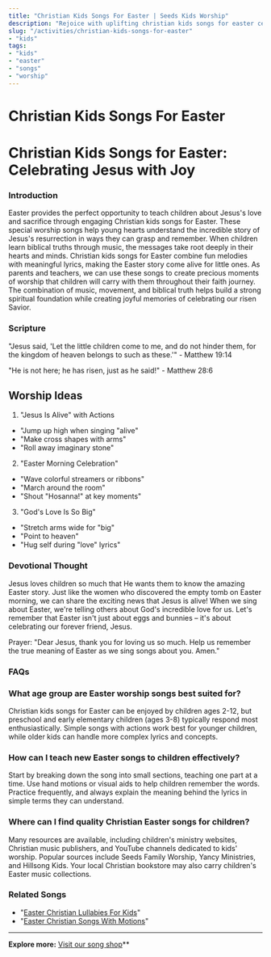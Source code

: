 ```yaml
---
title: "Christian Kids Songs For Easter | Seeds Kids Worship"
description: "Rejoice with uplifting christian kids songs for easter celebrating Jesus' resurrection. Easter worship resources for kids and Sunday school."
slug: "/activities/christian-kids-songs-for-easter"
- "kids"
tags:
- "kids"
- "easter"
- "songs"
- "worship"
---
```


# Christian Kids Songs For Easter

# Christian Kids Songs for Easter: Celebrating Jesus with Joy

### Introduction
Easter provides the perfect opportunity to teach children about Jesus's love and sacrifice through engaging Christian kids songs for Easter. These special worship songs help young hearts understand the incredible story of Jesus's resurrection in ways they can grasp and remember. When children learn biblical truths through music, the messages take root deeply in their hearts and minds. Christian kids songs for Easter combine fun melodies with meaningful lyrics, making the Easter story come alive for little ones. As parents and teachers, we can use these songs to create precious moments of worship that children will carry with them throughout their faith journey. The combination of music, movement, and biblical truth helps build a strong spiritual foundation while creating joyful memories of celebrating our risen Savior.

### Scripture
"Jesus said, 'Let the little children come to me, and do not hinder them, for the kingdom of heaven belongs to such as these.'" - Matthew 19:14

"He is not here; he has risen, just as he said!" - Matthew 28:6

## Worship Ideas
1. "Jesus Is Alive" with Actions
- "Jump up high when singing "alive"
- "Make cross shapes with arms"
- "Roll away imaginary stone"

2. "Easter Morning Celebration"
- "Wave colorful streamers or ribbons"
- "March around the room"
- "Shout "Hosanna!" at key moments"

3. "God's Love Is So Big" 
- "Stretch arms wide for "big"
- "Point to heaven"
- "Hug self during "love" lyrics"

### Devotional Thought
Jesus loves children so much that He wants them to know the amazing Easter story. Just like the women who discovered the empty tomb on Easter morning, we can share the exciting news that Jesus is alive! When we sing about Easter, we're telling others about God's incredible love for us. Let's remember that Easter isn't just about eggs and bunnies – it's about celebrating our forever friend, Jesus.

Prayer: "Dear Jesus, thank you for loving us so much. Help us remember the true meaning of Easter as we sing songs about you. Amen."

### FAQs

### What age group are Easter worship songs best suited for?
Christian kids songs for Easter can be enjoyed by children ages 2-12, but preschool and early elementary children (ages 3-8) typically respond most enthusiastically. Simple songs with actions work best for younger children, while older kids can handle more complex lyrics and concepts.

### How can I teach new Easter songs to children effectively?
Start by breaking down the song into small sections, teaching one part at a time. Use hand motions or visual aids to help children remember the words. Practice frequently, and always explain the meaning behind the lyrics in simple terms they can understand.

### Where can I find quality Christian Easter songs for children?
Many resources are available, including children's ministry websites, Christian music publishers, and YouTube channels dedicated to kids' worship. Popular sources include Seeds Family Worship, Yancy Ministries, and Hillsong Kids. Your local Christian bookstore may also carry children's Easter music collections.

### Related Songs

- "[Easter Christian Lullabies For Kids](/activities/easter-christian-lullabies-for-kids/)"
- "[Easter Christian Songs With Motions](/activities/easter-christian-songs-with-motions/)"

---

**Explore more:** [Visit our song shop](https://seedskidsworship.com/shop)**

<!-- Schema Markup -->
<script type="application/ld+json">
{
  "@context": "https://schema.org",
  "@type": "MusicRecording",
  "name": "Christian Kids Songs For Easter",
  "byArtist": {
    "@type": "MusicGroup",
    "name": "Seeds Kids Worship"
  },
  "isFamilyFriendly": true,
  "url": "https://seedskidsworship.com/activities/christian-kids-songs-for-easter/"
}
</script>